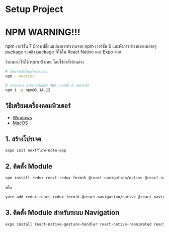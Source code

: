 
# Setup Project

# NPM WARNING!!!

npm เวอร์ชั่น 7 มีการเปลี่ยนแปลงการทำงานจาก npm เวอร์ชั่น 6 และพังการทำงานของหลายๆ package รวมถึง package ที่ใช้ใน React Native และ Expo ด้วย 

จึงแนะนำให้ใช้ npm 6 แทน โดยใช้คำสั่งด้านล่าง

```bash
# เช็คเวอร์ชั่นในเครื่องเราก่อน
npm --version

# ถ้าต้องการ สามารถสั่งติดตั้ง npm เวอร์ชั่น 6 สุดท้ายได้
npm i -g npm@6.14.12
```

## วิธีเตรียมเครื่องคอมพิวเตอร์

- [Windows](https://nextflow.in.th/2019/react-setup-for-windows-thai/)
- [MacOS](https://nextflow.in.th/2017/setup-mac-os-ios-react-native/)

## 1. สร้างโปรเจค 

```bash
expo init nextflow-note-app
```

## 2. ติดตั้ง Module 

```bash
npm install redux react-redux formik @react-navigation/native @react-navigation/stack native-base yup useeffectasync
```

หรือ

```bash
yarn add redux react-redux formik @react-navigation/native @react-navigation/stack native-base yup useeffectasync
```

## 3. ติดตั้ง Module สำหรับระบบ Navigation 

```bash
expo install react-native-gesture-handler react-native-reanimated react-native-screens react-native-safe-area-context @react-native-community/masked-view expo-font expo-app-loading
```




